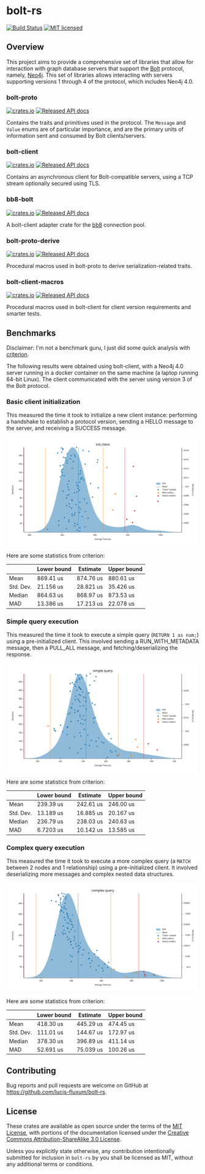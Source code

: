 # bolt-rs
[![Build Status](https://travis-ci.org/lucis-fluxum/bolt-rs.svg?branch=master)](https://travis-ci.org/lucis-fluxum/bolt-rs)
[![MIT licensed](https://img.shields.io/badge/license-MIT-blue.svg)](./LICENSE)

## Overview

This project aims to provide a comprehensive set of libraries that allow for interaction with graph database servers that
support the [Bolt](https://en.wikipedia.org/wiki/Bolt_%28network_protocol%29) protocol, namely, [Neo4j](https://neo4j.com).
This set of libraries allows interacting with servers supporting versions 1 through 4 of the protocol, which includes
Neo4j 4.0.

### bolt-proto
[![crates.io](https://img.shields.io/crates/v/bolt-proto.svg)](https://crates.io/crates/bolt-proto)
[![Released API docs](https://docs.rs/bolt-proto/badge.svg)](https://docs.rs/bolt-proto)

Contains the traits and primitives used in the protocol. The `Message` and `Value` enums are of particular importance,
and are the primary units of information sent and consumed by Bolt clients/servers.

### bolt-client
[![crates.io](https://img.shields.io/crates/v/bolt-client.svg)](https://crates.io/crates/bolt-client)
[![Released API docs](https://docs.rs/bolt-client/badge.svg)](https://docs.rs/bolt-client)

Contains an asynchronous client for Bolt-compatible servers, using a TCP stream optionally secured using
TLS.

### bb8-bolt
[![crates.io](https://img.shields.io/crates/v/bb8-bolt.svg)](https://crates.io/crates/bb8-bolt)
[![Released API docs](https://docs.rs/bb8-bolt/badge.svg)](https://docs.rs/bb8-bolt)

A bolt-client adapter crate for the [bb8](https://crates.io/crates/bb8) connection pool.

### bolt-proto-derive
[![crates.io](https://img.shields.io/crates/v/bolt-proto-derive.svg)](https://crates.io/crates/bolt-proto-derive)
[![Released API docs](https://docs.rs/bolt-proto-derive/badge.svg)](https://docs.rs/bolt-proto-derive)

Procedural macros used in bolt-proto to derive serialization-related traits.

### bolt-client-macros
[![crates.io](https://img.shields.io/crates/v/bolt-client-macros.svg)](https://crates.io/crates/bolt-client-macros)
[![Released API docs](https://docs.rs/bolt-client-macros/badge.svg)](https://docs.rs/bolt-client-macros)

Procedural macros used in bolt-client for client version requirements and smarter tests.

## Benchmarks

Disclaimer: I'm not a benchmark guru, I just did some quick analysis with [criterion](https://crates.io/crates/criterion).

The following results were obtained using bolt-client, with a Neo4j 4.0 server running in a docker container on the same
machine (a laptop running 64-bit Linux). The client communicated with the server using version 3 of the Bolt protocol.

### Basic client initialization

This measured the time it took to initialize a new client instance: performing a handshake to establish a protocol 
version, sending a HELLO message to the server, and receiving a SUCCESS message.

![init_client](images/init_client_bench.svg)

Here are some statistics from criterion:

|           | Lower bound | Estimate  | Upper bound |
|-----------|-------------|-----------|-------------|
| Mean      | 869.41 us   | 874.76 us | 880.61 us   |
| Std. Dev. | 21.156 us   | 28.821 us | 35.426 us   |
| Median    | 864.63 us   | 868.97 us | 873.53 us   |
| MAD       | 13.386 us   | 17.213 us | 22.078 us   ||

### Simple query execution

This measured the time it took to execute a simple query (`RETURN 1 as num;`) using a pre-initialized client. This
involved sending a RUN_WITH_METADATA message, then a PULL_ALL message, and fetching/deserializing the response.

![simple_query](images/simple_query_bench.svg)

Here are some statistics from criterion:

|           | Lower bound | Estimate  | Upper bound |
|-----------|-------------|-----------|-------------|
| Mean      | 239.39 us   | 242.61 us | 246.00 us   |
| Std. Dev. | 13.189 us   | 16.885 us | 20.167 us   |
| Median    | 236.79 us   | 238.03 us | 240.63 us   |
| MAD       | 6.7203 us   | 10.142 us | 13.585 us   |

### Complex query execution

This measured the time it took to execute a more complex query (a `MATCH` between 2 nodes and 1 relationship) using a
pre-initialized client. It involved deserializing more messages and complex nested data structures.

![complex_query](images/complex_query_bench.svg)

Here are some statistics from criterion:

|           | Lower bound | Estimate  | Upper bound |
|-----------|-------------|-----------|-------------|
| Mean      | 418.30 us   | 445.29 us | 474.45 us   |
| Std. Dev. | 111.01 us   | 144.67 us | 172.97 us   |
| Median    | 378.30 us   | 396.89 us | 411.14 us   |
| MAD       | 52.691 us   | 75.039 us | 100.26 us   |

## Contributing

Bug reports and pull requests are welcome on GitHub at https://github.com/lucis-fluxum/bolt-rs.

## License

These crates are available as open source under the terms of the [MIT License](http://opensource.org/licenses/MIT), with
portions of the documentation licensed under the 
[Creative Commons Attribution-ShareAlike 3.0 License](https://creativecommons.org/licenses/by-sa/3.0/).

Unless you explicitly state otherwise, any contribution intentionally submitted for inclusion in `bolt-rs` by you shall
be licensed as MIT, without any additional terms or conditions.
